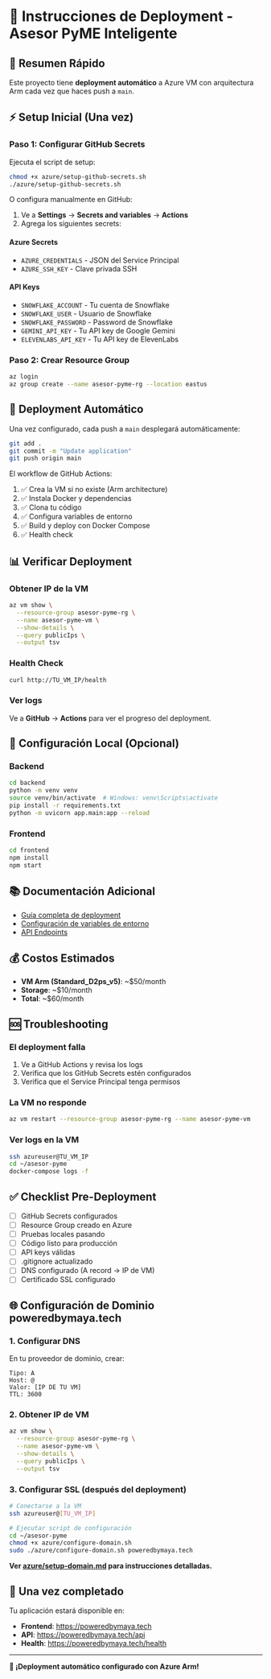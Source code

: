# 🚀 Instrucciones de Deployment - Asesor PyME Inteligente

## 🎯 Resumen Rápido

Este proyecto tiene **deployment automático** a Azure VM con arquitectura Arm cada vez que haces push a `main`.

## ⚡ Setup Inicial (Una vez)

### Paso 1: Configurar GitHub Secrets

Ejecuta el script de setup:

```bash
chmod +x azure/setup-github-secrets.sh
./azure/setup-github-secrets.sh
```

O configura manualmente en GitHub:
1. Ve a **Settings** → **Secrets and variables** → **Actions**
2. Agrega los siguientes secrets:

#### Azure Secrets
- `AZURE_CREDENTIALS` - JSON del Service Principal
- `AZURE_SSH_KEY` - Clave privada SSH

#### API Keys
- `SNOWFLAKE_ACCOUNT` - Tu cuenta de Snowflake
- `SNOWFLAKE_USER` - Usuario de Snowflake
- `SNOWFLAKE_PASSWORD` - Password de Snowflake
- `GEMINI_API_KEY` - Tu API key de Google Gemini
- `ELEVENLABS_API_KEY` - Tu API key de ElevenLabs

### Paso 2: Crear Resource Group

```bash
az login
az group create --name asesor-pyme-rg --location eastus
```

## 🚀 Deployment Automático

Una vez configurado, cada push a `main` desplegará automáticamente:

```bash
git add .
git commit -m "Update application"
git push origin main
```

El workflow de GitHub Actions:
1. ✅ Crea la VM si no existe (Arm architecture)
2. ✅ Instala Docker y dependencias
3. ✅ Clona tu código
4. ✅ Configura variables de entorno
5. ✅ Build y deploy con Docker Compose
6. ✅ Health check

## 📊 Verificar Deployment

### Obtener IP de la VM
```bash
az vm show \
  --resource-group asesor-pyme-rg \
  --name asesor-pyme-vm \
  --show-details \
  --query publicIps \
  --output tsv
```

### Health Check
```bash
curl http://TU_VM_IP/health
```

### Ver logs
Ve a **GitHub** → **Actions** para ver el progreso del deployment.

## 🔧 Configuración Local (Opcional)

### Backend
```bash
cd backend
python -m venv venv
source venv/bin/activate  # Windows: venv\Scripts\activate
pip install -r requirements.txt
python -m uvicorn app.main:app --reload
```

### Frontend
```bash
cd frontend
npm install
npm start
```

## 📚 Documentación Adicional

- [Guía completa de deployment](../azure/README.md)
- [Configuración de variables de entorno](../env.example)
- [API Endpoints](../README.md)

## 💰 Costos Estimados

- **VM Arm (Standard_D2ps_v5)**: ~$50/month
- **Storage**: ~$10/month
- **Total**: ~$60/month

## 🆘 Troubleshooting

### El deployment falla
1. Ve a GitHub Actions y revisa los logs
2. Verifica que los GitHub Secrets estén configurados
3. Verifica que el Service Principal tenga permisos

### La VM no responde
```bash
az vm restart --resource-group asesor-pyme-rg --name asesor-pyme-vm
```

### Ver logs en la VM
```bash
ssh azureuser@TU_VM_IP
cd ~/asesor-pyme
docker-compose logs -f
```

## ✅ Checklist Pre-Deployment

- [ ] GitHub Secrets configurados
- [ ] Resource Group creado en Azure
- [ ] Pruebas locales pasando
- [ ] Código listo para producción
- [ ] API keys válidas
- [ ] .gitignore actualizado
- [ ] DNS configurado (A record → IP de VM)
- [ ] Certificado SSL configurado

## 🌐 Configuración de Dominio poweredbymaya.tech

### 1. Configurar DNS
En tu proveedor de dominio, crear:
```
Tipo: A
Host: @
Valor: [IP DE TU VM]
TTL: 3600
```

### 2. Obtener IP de VM
```bash
az vm show \
  --resource-group asesor-pyme-rg \
  --name asesor-pyme-vm \
  --show-details \
  --query publicIps \
  --output tsv
```

### 3. Configurar SSL (después del deployment)
```bash
# Conectarse a la VM
ssh azureuser@[TU_VM_IP]

# Ejecutar script de configuración
cd ~/asesor-pyme
chmod +x azure/configure-domain.sh
sudo ./azure/configure-domain.sh poweredbymaya.tech
```

**Ver [azure/setup-domain.md](azure/setup-domain.md) para instrucciones detalladas.**

## 🎉 Una vez completado

Tu aplicación estará disponible en:
- **Frontend**: https://poweredbymaya.tech
- **API**: https://poweredbymaya.tech/api
- **Health**: https://poweredbymaya.tech/health

---

**🚀 ¡Deployment automático configurado con Azure Arm!**

